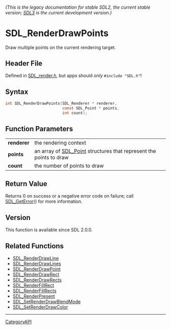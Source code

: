 ###### (This is the legacy documentation for stable SDL2, the current stable version; [SDL3](https://wiki.libsdl.org/SDL3/) is the current development version.)
# SDL_RenderDrawPoints

Draw multiple points on the current rendering target.

## Header File

Defined in [SDL_render.h](https://github.com/libsdl-org/SDL/blob/SDL2/include/SDL_render.h), but apps should _only_ `#include "SDL.h"`!

## Syntax

```c
int SDL_RenderDrawPoints(SDL_Renderer * renderer,
                         const SDL_Point * points,
                         int count);

```

## Function Parameters

|                  |                                                                                 |
| ---------------- | ------------------------------------------------------------------------------- |
| **renderer**     | the rendering context                                                           |
| **points**       | an array of [SDL_Point](SDL_Point) structures that represent the points to draw |
| **count**        | the number of points to draw                                                    |

## Return Value

Returns 0 on success or a negative error code on failure; call
[SDL_GetError](SDL_GetError)() for more information.

## Version

This function is available since SDL 2.0.0.

## Related Functions

* [SDL_RenderDrawLine](SDL_RenderDrawLine)
* [SDL_RenderDrawLines](SDL_RenderDrawLines)
* [SDL_RenderDrawPoint](SDL_RenderDrawPoint)
* [SDL_RenderDrawRect](SDL_RenderDrawRect)
* [SDL_RenderDrawRects](SDL_RenderDrawRects)
* [SDL_RenderFillRect](SDL_RenderFillRect)
* [SDL_RenderFillRects](SDL_RenderFillRects)
* [SDL_RenderPresent](SDL_RenderPresent)
* [SDL_SetRenderDrawBlendMode](SDL_SetRenderDrawBlendMode)
* [SDL_SetRenderDrawColor](SDL_SetRenderDrawColor)

----
[CategoryAPI](CategoryAPI)

